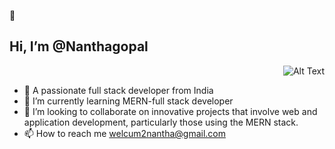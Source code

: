  👋 <h2 style="justify-content: centre">Hi, I’m @Nanthagopal</h2>

 <p align="right"width="150px">
  <img src="https://i.pinimg.com/originals/18/a4/94/18a4949fc9c8067172d3b96e302e7097.gif" alt="Alt Text" />
</p>     

- 👀 A passionate full stack developer from India
- 🌱 I’m currently learning MERN-full stack developer
- 💞️ I’m looking to collaborate on innovative projects that involve web and application development, particularly those using the MERN stack.
- 📫 How to reach me welcum2nantha@gmail.com

<!---
nanthagopalabi/nanthagopalabi is a ✨ special ✨ repository because its `README.md` (this file) appears on your GitHub profile.
You can click the Preview link to take a look at your changes.
--->

